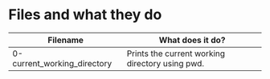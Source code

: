 # Files and what they do

| Filename | What does it do? |
| -------- | ---------------- |
| 0-current_working_directory | Prints the current working directory using pwd. |

